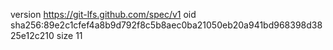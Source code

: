 version https://git-lfs.github.com/spec/v1
oid sha256:89e2c1cfef4a8b9d792f8c5b8aec0ba21050eb20a941bd968398d3825e12c210
size 11
